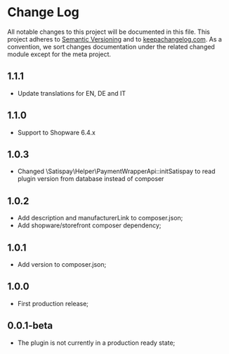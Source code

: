 # Change Log
All notable changes to this project will be documented in this file.
This project adheres to [Semantic Versioning](http://semver.org/) and to [keepachangelog.com](http://keepachangelog.com/).
As a convention, we sort changes documentation under the related changed module except for the meta project.

## 1.1.1
- Update translations for EN, DE and IT

## 1.1.0
- Support to Shopware 6.4.x

## 1.0.3
- Changed \Satispay\Helper\PaymentWrapperApi::initSatispay to read plugin version from database instead of composer

## 1.0.2
- Add description and manufacturerLink to composer.json;
- Add shopware/storefront composer dependency;

## 1.0.1
- Add version to composer.json;

## 1.0.0
- First production release;

## 0.0.1-beta
- The plugin is not currently in a production ready state;
